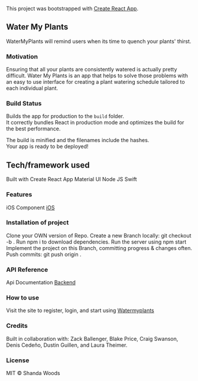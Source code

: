 This project was bootstrapped with [Create React App](https://github.com/facebook/create-react-app).

## Water My Plants

 WaterMyPlants will remind users when its time to quench your plants' thirst.

### Motivation

Ensuring that all your plants are consistently watered is actually pretty difficult. Water My Plants is an app that helps to solve those problems with an easy to use interface for creating a plant watering schedule tailored to each individual plant.

### Build Status

Builds the app for production to the `build` folder.<br />
It correctly bundles React in production mode and optimizes the build for the best performance.

The build is minified and the filenames include the hashes.<br />
Your app is ready to be deployed!

## Tech/framework used

Built with
Create React App
Material UI
Node JS
Swift

### Features

iOS Component [iOS](https://github.com/Build-Week-Water-My-Plants-3/ios)

### Installation of project

 Clone your OWN version of Repo.
 Create a new Branch locally: git checkout -b <firstName-lastName>.
 Run npm i to download dependencies.
 Run the server using npm start
 Implement the project on this Branch, committing progress & changes often.
 Push commits: git push origin <firstName-lastName>.

### API Reference
Api Documentation [Backend](https://github.com/Build-Week-Water-My-Plants-3/backend/blob/master/README.md)

### How to use
Visit the site to register, login, and start using [Watermyplants](https://front-end-topaz-mu.now.sh/login)

### Credits
Built in collaboration with:
Zack Ballenger, Blake Price, Craig Swanson, Denis Cedeño, Dustin Guillen, and Laura Theimer. 


### License
MIT © Shanda Woods 
